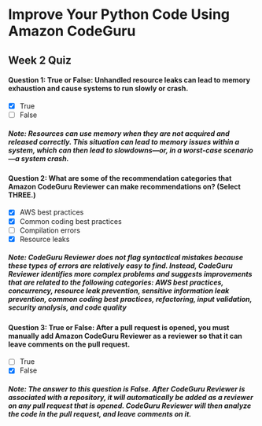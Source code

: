 # Improve Your Python Code Using Amazon CodeGuru
## Week 2 Quiz

#### Question 1: True or False: Unhandled resource leaks can lead to memory exhaustion and cause systems to run slowly or crash.

- [x] True
- [ ] False

##### Note: Resources can use memory when they are not acquired and released correctly. This situation can lead to memory issues within a system, which can then lead to slowdowns—or, in a worst-case scenario—a system crash.

#### Question 2: What are some of the recommendation categories that Amazon CodeGuru Reviewer can make recommendations on? (Select THREE.)

- [x] AWS best practices
- [x] Common coding best practices
- [ ] Compilation errors
- [x] Resource leaks

##### Note: CodeGuru Reviewer does not flag syntactical mistakes because these types of errors are relatively easy to find. Instead, CodeGuru Reviewer identifies more complex problems and suggests improvements that are related to the following categories: AWS best practices, concurrency, resource leak prevention, sensitive information leak prevention, common coding best practices, refactoring, input validation, security analysis, and code quality

#### Question 3: True or False: After a pull request is opened, you must manually add Amazon CodeGuru Reviewer as a reviewer so that it can leave comments on the pull request.

- [ ] True
- [x] False

##### Note: The answer to this question is False. After CodeGuru Reviewer is associated with a repository, it will automatically be added as a reviewer on any pull request that is opened. CodeGuru Reviewer will then analyze the code in the pull request, and leave comments on it.
